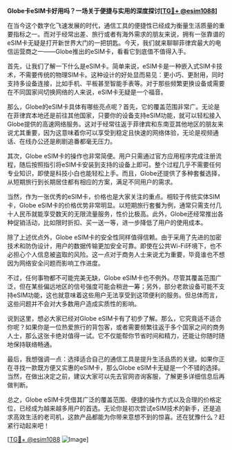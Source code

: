 **Globe卡eSIM卡好用吗？一场关于便捷与实用的深度探讨[[TG💪+ @esim1088](https://t.me/s/esim1088)]**

在当今这个数字化飞速发展的时代，通信工具的便捷性已经成为衡量生活质量的重要指标之一。而对于经常出差、旅行或者有海外需求的朋友来说，拥有一张靠谱的eSIM卡无疑是打开新世界大门的一把钥匙。今天，我们就来聊聊菲律宾最大的电信运营商之一——Globe推出的eSIM卡，看看它到底值不值得入手。

首先，让我们了解一下什么是eSIM卡。简单来说，eSIM卡是一种嵌入式SIM卡技术，不需要传统的物理SIM卡。这种设计的好处显而易见：更小巧、更耐用，同时支持多设备连接，比如手机、平板甚至智能手表等。对于那些频繁更换设备或需要在不同国家间切换网络的人来说，eSIM卡无疑是一个福音。

那么，Globe的eSIM卡具体有哪些亮点呢？首先，它的覆盖范围非常广。无论是在菲律宾本地还是前往其他国家，只要你的设备支持eSIM功能，就可以轻松接入Globe提供的高速网络服务。这对于经常往返于菲律宾和东南亚其他地区的朋友来说尤其重要，因为这意味着你可以享受到稳定且快速的网络体验，无论是视频通话、在线办公还是刷剧追番都毫无压力。

其次，Globe eSIM卡的操作也非常简便。用户只需通过官方应用程序完成注册流程，随后按照指引将eSIM卡安装到支持的设备上即可。整个过程几乎不需要任何专业知识，即使是科技小白也能轻松上手。而且，Globe还提供了多种套餐选择，从短期旅行到长期居住都有相应的方案，满足不同用户的需求。

当然，作为一张优秀的eSIM卡，价格也是大家关注的重点。相较于传统实体SIM卡，Globe eSIM卡的价格优势非常明显。以短期旅行套餐为例，通常只需支付几十人民币就能享受数天的无限流量服务，性价比极高。此外，Globe还经常推出各种促销活动，比如限时折扣、买一送一等，进一步降低了用户的使用成本。

除了上述优点外，Globe eSIM卡的安全性同样值得信赖。由于采用了先进的加密技术和防伪设计，用户的数据传输更加安全可靠。即使在公共Wi-Fi环境下，也不必担心个人信息被盗取的风险。这一点对于商务人士来说尤为重要，毕竟谁也不想因为网络安全问题而影响工作进度。

不过，任何事物都不可能完美无缺，Globe eSIM卡也不例外。尽管其覆盖范围广泛，但在某些偏远地区的信号强度可能会稍逊一筹；另外，部分老款设备可能不支持eSIM功能，这也就意味着这些用户无法享受到这项便利的服务。但总体而言，这些问题并不会对大多数用户造成实质性的影响。

说到这里，想必大家已经对Globe eSIM卡有了初步了解。那么，它究竟适不适合你呢？如果你是一位热爱旅行的背包客，或者需要频繁往返于多个国家之间的商务人士，那么这张卡绝对值得一试。它不仅能帮你节省时间和精力，还能让你随时随地保持联络畅通。

最后，我想强调一点：选择适合自己的通信工具是提升生活品质的关键。如果你正在寻找一款既方便又实惠的eSIM卡，那么Globe eSIM卡无疑是一个不错的选择。当然，在做出决定之前，建议大家可以先去官网咨询客服，了解更多详细信息后再做判断。

总之，Globe eSIM卡凭借其广泛的覆盖范围、便捷的操作方式以及合理的价格定位，已经成为越来越多用户的首选。无论你是初次尝试eSIM技术的新手，还是追求高效生活的老司机，这款产品都能为你带来意想不到的惊喜。还在犹豫什么？赶紧行动起来吧！

[[TG💪+ @esim1088](https://t.me/s/esim1088) ![Image](https://i.postimg.cc/4NQfJmqS/Snipaste-2025-05-13-00-14-12.png)]